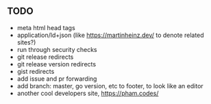 ## TODO

- meta html head tags
- application/ld+json (like <https://martinheinz.dev/> to denote related sites?)
- run through security checks
- git release redirects
- git release version redirects
- gist redirects
- add issue and pr forwarding
- add branch: master, go version, etc to footer, to look like an editor
- another cool developers site, <https://pham.codes/>
